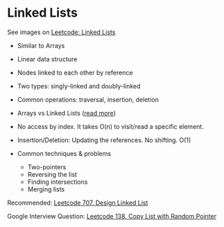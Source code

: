 # Linked Lists

See images on [Leetcode: Linked Lists](https://leetcode.com/explore/learn/card/linked-list/)

- Similar to Arrays
- Linear data structure
- Nodes linked to each other by reference
- Two types: singly-linked and doubly-linked

- Common operations: traversal, insertion, deletion
- Arrays vs Linked Lists ([read more](https://www.geeksforgeeks.org/linked-list-vs-array/))

- No access by index. It takes O(n) to visit/read a specific element.
- Insertion/Deletion: Updating the references. No shifting. O(1)

- Common techniques & problems
  - Two-pointers
  - Reversing the list
  - Finding intersections
  - Merging lists

Recommended: [Leetcode 707. Design Linked List](https://leetcode.com/problems/design-linked-list/)

Google Interview Question: [Leetcode 138. Copy List with Random Pointer](https://leetcode.com/problems/copy-list-with-random-pointer/)
